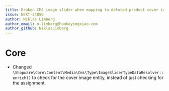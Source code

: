 ```yaml
---
title: Broken CMS image slider when mapping to deleted product cover image
issue: NEXT-24850
author: Niklas Limberg
author_email: n.limberg@haokeyingxiao.com
author_github: NiklasLimberg
---
```

# Core
* Changed `\Shopware\Core\Content\Media\Cms\Type\ImageSliderTypeDataResolver::enrich()` to check for the cover image entity, instead of just checking for the assignment.

